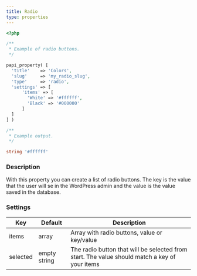 ```yaml
---
title: Radio
type: properties
---
```


```php
<?php

/**
 * Example of radio buttons.
 */

papi_property( [
  'title'    => 'Colors',
  'slug'     => 'my_radio_slug',
  'type'     => 'radio',
  'settings' => [
      'items' => [
        'White' => '#ffffff',
        'Black' => '#000000'
      ]
  ]
] )

/**
 * Example output.
 */

string '#ffffff'
```

### Description

With this property you can create a list of radio buttons. The key is the value that the user will se in the WordPress admin and the value is the value saved in the database.

### Settings

Key      | Default      | Description
---------|--------------|-------------------------------------------------------
items    | array        | Array with radio buttons, value or key/value
selected | empty string | The radio button that will be selected from start. The value should match a key of your items
